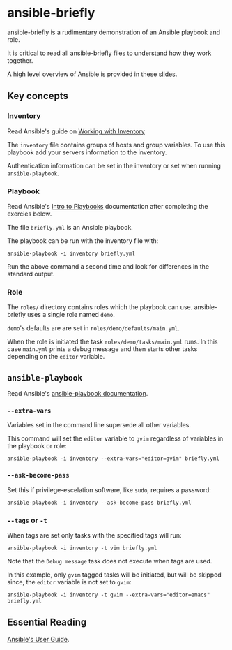 # ansible-briefly

ansible-briefly is a rudimentary demonstration of an Ansible playbook and role.

It is critical to read all ansible-briefly files to understand how they work together.

A high level overview of Ansible is provided in these [slides](https://eslerm.github.io/ansible-briefly/).

## Key concepts

### Inventory

Read Ansible's guide on [Working with Inventory](https://docs.ansible.com/ansible/latest/user_guide/intro_inventory.html)

The `inventory` file contains groups of hosts and group variables. To use this playbook add your servers information to the inventory.

Authentication information can be set in the inventory or set when running `ansible-playbook`.

### Playbook

Read Ansible's [Intro to Playbooks](https://docs.ansible.com/ansible/latest/user_guide/playbooks.html) documentation after completing the exercies below.

The file `briefly.yml` is an Ansible playbook.

The playbook can be run with the inventory file with:
```
ansible-playbook -i inventory briefly.yml
```

Run the above command a second time and look for differences in the standard output.

### Role

The `roles/` directory contains roles which the playbook can use. ansible-briefly uses a single role named `demo`.

`demo`'s defaults are are set in `roles/demo/defaults/main.yml`. 

When the role is initiated the task `roles/demo/tasks/main.yml` runs. In this case `main.yml` prints a debug message and then starts other tasks depending on the `editor` variable.

## `ansible-playbook` 

Read Ansible's [ansible-playbook documentation](https://docs.ansible.com/ansible/latest/cli/ansible-playbook.html).

### `--extra-vars`

Variables set in the command line supersede all other variables.

This command will set the `editor` variable to `gvim` regardless of variables in the playbook or role:
```
ansible-playbook -i inventory --extra-vars="editor=gvim" briefly.yml
```

### `--ask-become-pass`

Set this if privilege-escelation software, like `sudo`, requires a password:
```
ansible-playbook -i inventory --ask-become-pass briefly.yml
```

### `--tags` or `-t`

When tags are set only tasks with the specified tags will run:
```
ansible-playbook -i inventory -t vim briefly.yml
```

Note that the `Debug message` task does not execute when tags are used.

In this example, only `gvim` tagged tasks will be initiated, but will be skipped since, the `editor` variable is not set to `gvim`:
```
ansible-playbook -i inventory -t gvim --extra-vars="editor=emacs" briefly.yml
```

## Essential Reading

[Ansible's User Guide](https://docs.ansible.com/ansible/latest/user_guide/index.html).
